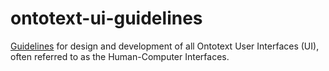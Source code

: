 # ontotext-ui-guidelines
<a href="https://ontotext-ad.github.io/ontotext-ui-guidelines/">Guidelines</a> for design and development of all Ontotext User Interfaces (UI), often referred to as the Human-Computer Interfaces.
